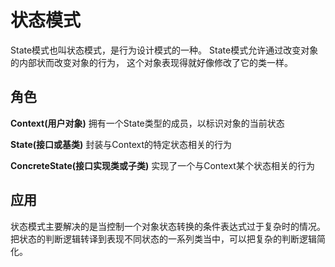 # 状态模式
State模式也叫状态模式，是行为设计模式的一种。
State模式允许通过改变对象的内部状而改变对象的行为，
这个对象表现得就好像修改了它的类一样。 

## 角色
**Context(用户对象)**
拥有一个State类型的成员，以标识对象的当前状态 

**State(接口或基类)**
封装与Context的特定状态相关的行为

**ConcreteState(接口实现类或子类)**
实现了一个与Context某个状态相关的行为 


## 应用
状态模式主要解决的是当控制一个对象状态转换的条件表达式过于复杂时的情况。
把状态的判断逻辑转译到表现不同状态的一系列类当中，可以把复杂的判断逻辑简化。
